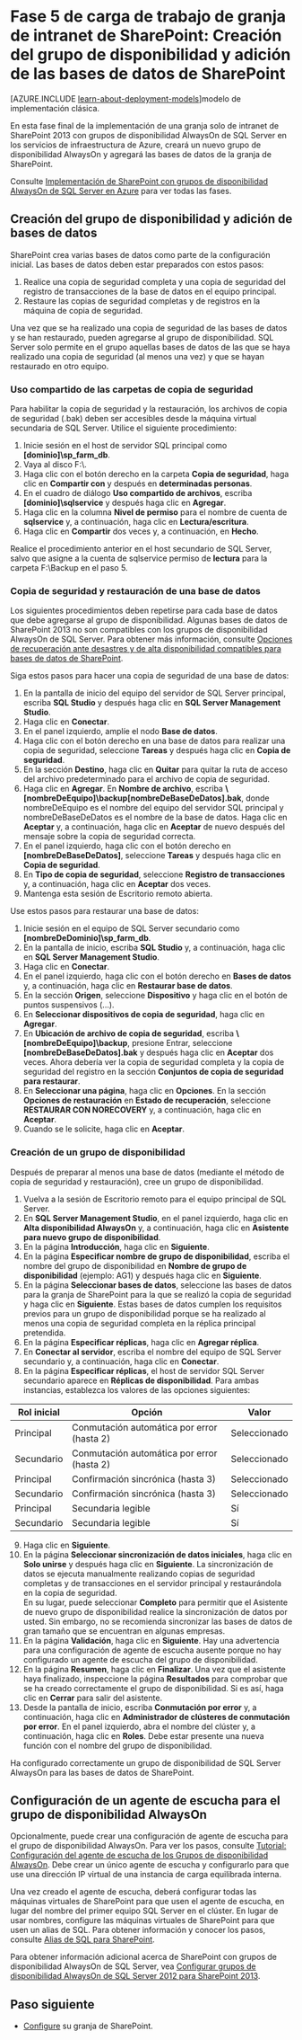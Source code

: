 <properties
	pageTitle="Fase 5 de la granja de SharePoint Server 2013 | Microsoft Azure"
	description="Cree un grupo de disponibilidad y agréguele las bases de datos de SharePoint en la fase 5 de la granja de SharePoint Server 2013 en Azure."
	documentationCenter=""
	services="virtual-machines"
	authors="JoeDavies-MSFT"
	manager="timlt"
	editor=""
	tags="azure-resource-manager"/>

<tags
	ms.service="virtual-machines"
	ms.workload="infrastructure-services"
	ms.tgt_pltfrm="Windows"
	ms.devlang="na"
	ms.topic="article"
	ms.date="12/11/2015"
	ms.author="josephd"/>

# Fase 5 de carga de trabajo de granja de intranet de SharePoint: Creación del grupo de disponibilidad y adición de las bases de datos de SharePoint

[AZURE.INCLUDE [learn-about-deployment-models](../../includes/learn-about-deployment-models-rm-include.md)]modelo de implementación clásica.

En esta fase final de la implementación de una granja solo de intranet de SharePoint 2013 con grupos de disponibilidad AlwaysOn de SQL Server en los servicios de infraestructura de Azure, creará un nuevo grupo de disponibilidad AlwaysOn y agregará las bases de datos de la granja de SharePoint.

Consulte [Implementación de SharePoint con grupos de disponibilidad AlwaysOn de SQL Server en Azure](virtual-machines-workload-intranet-sharepoint-overview.md) para ver todas las fases.

## Creación del grupo de disponibilidad y adición de bases de datos

SharePoint crea varias bases de datos como parte de la configuración inicial. Las bases de datos deben estar preparados con estos pasos:

1.	Realice una copia de seguridad completa y una copia de seguridad del registro de transacciones de la base de datos en el equipo principal.
2.	Restaure las copias de seguridad completas y de registros en la máquina de copia de seguridad.

Una vez que se ha realizado una copia de seguridad de las bases de datos y se han restaurado, pueden agregarse al grupo de disponibilidad. SQL Server solo permite en el grupo aquellas bases de datos de las que se haya realizado una copia de seguridad (al menos una vez) y que se hayan restaurado en otro equipo.

### Uso compartido de las carpetas de copia de seguridad

Para habilitar la copia de seguridad y la restauración, los archivos de copia de seguridad (.bak) deben ser accesibles desde la máquina virtual secundaria de SQL Server. Utilice el siguiente procedimiento:

1.	Inicie sesión en el host de servidor SQL principal como **[dominio]\\sp\_farm\_db**.
2.	Vaya al disco F:\\.
3.	Haga clic con el botón derecho en la carpeta **Copia de seguridad**, haga clic en **Compartir con** y después en **determinadas personas**.
4.	En el cuadro de diálogo **Uso compartido de archivos**, escriba **[dominio]\\sqlservice** y después haga clic en **Agregar**.
5.	Haga clic en la columna **Nivel de permiso** para el nombre de cuenta de **sqlservice** y, a continuación, haga clic en **Lectura/escritura**.
6.	Haga clic en **Compartir** dos veces y, a continuación, en **Hecho**.

Realice el procedimiento anterior en el host secundario de SQL Server, salvo que asigne a la cuenta de sqlservice permiso de **lectura** para la carpeta F:\\Backup en el paso 5.

### Copia de seguridad y restauración de una base de datos

Los siguientes procedimientos deben repetirse para cada base de datos que debe agregarse al grupo de disponibilidad. Algunas bases de datos de SharePoint 2013 no son compatibles con los grupos de disponibilidad AlwaysOn de SQL Server. Para obtener más información, consulte [Opciones de recuperación ante desastres y de alta disponibilidad compatibles para bases de datos de SharePoint](http://technet.microsoft.com/library/jj841106.aspx).

Siga estos pasos para hacer una copia de seguridad de una base de datos:

1.	En la pantalla de inicio del equipo del servidor de SQL Server principal, escriba **SQL Studio** y después haga clic en **SQL Server Management Studio**.
2.	Haga clic en **Conectar**.
3.	En el panel izquierdo, amplíe el nodo **Base de datos**.
4.	Haga clic con el botón derecho en una base de datos para realizar una copia de seguridad, seleccione **Tareas** y después haga clic en **Copia de seguridad**.
5.	En la sección **Destino**, haga clic en **Quitar** para quitar la ruta de acceso del archivo predeterminado para el archivo de copia de seguridad.
6.	Haga clic en **Agregar**. En **Nombre de archivo**, escriba **\\[nombreDeEquipo]\\backup[nombreDeBaseDeDatos].bak**, donde nombreDeEquipo es el nombre del equipo del servidor SQL principal y nombreDeBaseDeDatos es el nombre de la base de datos. Haga clic en **Aceptar** y, a continuación, haga clic en **Aceptar** de nuevo después del mensaje sobre la copia de seguridad correcta.
7.	En el panel izquierdo, haga clic con el botón derecho en **[nombreDeBaseDeDatos]**, seleccione **Tareas** y después haga clic en **Copia de seguridad**.
8.	En **Tipo de copia de seguridad**, seleccione **Registro de transacciones** y, a continuación, haga clic en **Aceptar** dos veces.
9.	Mantenga esta sesión de Escritorio remoto abierta.

Use estos pasos para restaurar una base de datos:

1.	Inicie sesión en el equipo de SQL Server secundario como **[nombreDeDominio]\\sp\_farm\_db**.
2.	En la pantalla de inicio, escriba **SQL Studio** y, a continuación, haga clic en **SQL Server Management Studio**.
3.	Haga clic en **Conectar**.
4.	En el panel izquierdo, haga clic con el botón derecho en **Bases de datos** y, a continuación, haga clic en **Restaurar base de datos**.
5.	En la sección **Origen**, seleccione **Dispositivo** y haga clic en el botón de puntos suspensivos (...).
6.	En **Seleccionar dispositivos de copia de seguridad**, haga clic en **Agregar**.
7.	En **Ubicación de archivo de copia de seguridad**, escriba **\\[nombreDeEquipo]\\backup**, presione Entrar, seleccione **[nombreDeBaseDeDatos].bak** y después haga clic en **Aceptar** dos veces. Ahora debería ver la copia de seguridad completa y la copia de seguridad del registro en la sección **Conjuntos de copia de seguridad para restaurar**.
8.	En **Seleccionar una página**, haga clic en **Opciones**. En la sección **Opciones de restauración** en **Estado de recuperación**, seleccione **RESTAURAR CON NORECOVERY** y, a continuación, haga clic en **Aceptar**.
9.	Cuando se le solicite, haga clic en **Aceptar**.

### Creación de un grupo de disponibilidad

Después de preparar al menos una base de datos (mediante el método de copia de seguridad y restauración), cree un grupo de disponibilidad.

1.	Vuelva a la sesión de Escritorio remoto para el equipo principal de SQL Server.
2.	En **SQL Server Management Studio**, en el panel izquierdo, haga clic en **Alta disponibilidad AlwaysOn** y, a continuación, haga clic en **Asistente para nuevo grupo de disponibilidad**.
3.	En la página **Introducción**, haga clic en **Siguiente**.
4.	En la página **Especificar nombre de grupo de disponibilidad**, escriba el nombre del grupo de disponibilidad en **Nombre de grupo de disponibilidad** (ejemplo: AG1) y después haga clic en **Siguiente**.
5.	En la página **Seleccionar bases de datos**, seleccione las bases de datos para la granja de SharePoint para la que se realizó la copia de seguridad y haga clic en **Siguiente**. Estas bases de datos cumplen los requisitos previos para un grupo de disponibilidad porque se ha realizado al menos una copia de seguridad completa en la réplica principal pretendida.
6.	En la página **Especificar réplicas**, haga clic en **Agregar réplica**.
7.	En **Conectar al servidor**, escriba el nombre del equipo de SQL Server secundario y, a continuación, haga clic en **Conectar**.
8.	En la página **Especificar réplicas**, el host de servidor SQL Server secundario aparece en **Réplicas de disponibilidad**. Para ambas instancias, establezca los valores de las opciones siguientes:

Rol inicial | Opción | Valor
--- | --- | ---
Principal | Conmutación automática por error (hasta 2) | Seleccionado
Secundario | Conmutación automática por error (hasta 2) | Seleccionado
Principal | Confirmación sincrónica (hasta 3) | Seleccionado
Secundario | Confirmación sincrónica (hasta 3) | Seleccionado
Principal | Secundaria legible | Sí
Secundario | Secundaria legible | Sí

9.	Haga clic en **Siguiente**.  
10.	En la página **Seleccionar sincronización de datos iniciales**, haga clic en **Solo unirse** y después haga clic en **Siguiente**. La sincronización de datos se ejecuta manualmente realizando copias de seguridad completas y de transacciones en el servidor principal y restaurándola en la copia de seguridad.  
En su lugar, puede seleccionar **Completo** para permitir que el Asistente de nuevo grupo de disponibilidad realice la sincronización de datos por usted. Sin embargo, no se recomienda sincronizar las bases de datos de gran tamaño que se encuentran en algunas empresas.  
11.	En la página **Validación**, haga clic en **Siguiente**. Hay una advertencia para una configuración de agente de escucha ausente porque no hay configurado un agente de escucha del grupo de disponibilidad.
12.	En la página **Resumen**, haga clic en **Finalizar**. Una vez que el asistente haya finalizado, inspeccione la página **Resultados** para comprobar que se ha creado correctamente el grupo de disponibilidad. Si es así, haga clic en **Cerrar** para salir del asistente.
13.	Desde la pantalla de inicio, escriba **Conmutación por error** y, a continuación, haga clic en **Administrador de clústeres de conmutación por error**. En el panel izquierdo, abra el nombre del clúster y, a continuación, haga clic en **Roles**. Debe estar presente una nueva función con el nombre del grupo de disponibilidad.  

Ha configurado correctamente un grupo de disponibilidad de SQL Server AlwaysOn para las bases de datos de SharePoint.

## Configuración de un agente de escucha para el grupo de disponibilidad AlwaysOn

Opcionalmente, puede crear una configuración de agente de escucha para el grupo de disponibilidad AlwaysOn. Para ver los pasos, consulte [Tutorial: Configuración del agente de escucha de los Grupos de disponibilidad AlwaysOn](https://msdn.microsoft.com/library/dn425027.aspx). Debe crear un único agente de escucha y configurarlo para que use una dirección IP virtual de una instancia de carga equilibrada interna.

Una vez creado el agente de escucha, deberá configurar todas las máquinas virtuales de SharePoint para que usen el agente de escucha, en lugar del nombre del primer equipo SQL Server en el clúster. En lugar de usar nombres, configure las máquinas virtuales de SharePoint para que usen un alias de SQL. Para obtener información y conocer los pasos, consulte [Alias de SQL para SharePoint](http://blogs.msdn.com/b/priyo/archive/2013/09/13/sql-alias-for-sharepoint.aspx).

Para obtener información adicional acerca de SharePoint con grupos de disponibilidad AlwaysOn de SQL Server, vea [Configurar grupos de disponibilidad AlwaysOn de SQL Server 2012 para SharePoint 2013](https://technet.microsoft.com/library/jj715261.aspx).


## Paso siguiente

- [Configure](https://technet.microsoft.com/library/ee836142.aspx) su granja de SharePoint.

<!---HONumber=AcomDC_1217_2015-->